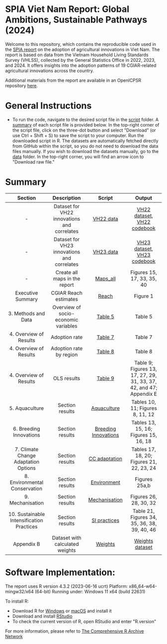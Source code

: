 
# SPIA Viet Nam Report: Global Ambitions, Sustainable Pathways (2024)

Welcome to this repository, which contains the reproducible code used in the [SPIA report]() on the adoption of agricultural innovations in Viet Nam. The report is based on data from the Vietnam Household Living Standards Survey (VHLSS), collected by the General Statistics Office in 2022, 2023, and 2024. It offers insights into the adoption patterns of 19 CGIAR-related agricultural innovations across the country.

Additional materials from the report are available in an OpenICPSR repository [here]([https://www.openicpsr.org/openicpsr/project/212901/version/V1/view](https://www.openicpsr.org/openicpsr/project/212901)).

# General Instructions

- To run the code, navigate to the desired script file in the [script](script) folder. A [summary](#Summary) of each script file is provided below.
In the top-right corner of the script file, click on the three-dot button and select "Download" (or use Ctrl + Shift + S) to save the script to your computer.
Run the downloaded script in R. The datasets are automatically fetched directly from GitHub within the script, so you do not need to download the data files manually.
If you wish to download the datasets manually, go to the [data](data) folder. In the top-right corner, you will find an arrow icon to "Download raw file."
  
# Summary
Section | Description| Script | Output |
|:-----:|:------:|:------:| :-----:|
|-|Dataset for VH22 innovations and correlates|[VH22 data](script/VH22_data.R)|[VH22 dataset](data/processed/VH22_data.csv), [VH22 codebook](other/codebook%20for%20processed%20data/VH22_data.dic.csv)|
|-|Dataset for VH23 innovations and correlates| [VH23 data](script/VH23_data.R)|[VH23 dataset](data/processed/VH23_data.csv), [VH23 codebook](other/codebook%20for%20processed%20data/VH23_data.dic.csv)|
|-|Create all maps in the report|[Maps_all](script/Maps_all.RmD) |Figures 15, 17, 33, 35, 40 |
|Executive Summary| CGIAR Reach estimates| [Reach](script/Reach.R) | Figure 1 | 
|3. Methods and Data|Overview of socio-economic variables|[Table 5](script/Table.5.R)|Table 5|
|4. Overview of Results|Adoption rate|[Table 7](script/Table.7.R)|Table 7|
|4. Overview of Results|Adoption rate by region|[Table 8](script/Table.8.R)|Table 8|
|4. Overview of Results|OLS results|[Table 9](script/Table.9.R)|Table 9; Figures 13, 17, 27, 29, 31, 33, 37, 42, and 47; Appendix E|
|5. Aquaculture|Section results |[Aquaculture](script/5.%20Aquaculture.R)|Tables 10, 11; Figures 8, 11, 12 |
|6. Breeding Innovations|Section results |[Breeding Innovations](script/6.%20Breeding%20Innov.R)|Tables 13, 15, 16; Figures 15, 16, 18|
|7. Climate Change Adaptation Options|Section results|[CC adaptation](script/7.%20CC%20adaptation.R)|Tables 17, 18, 20; Figures 21, 22, 23, 24|
|8. Environmental Conservation|Section results|[Environment](script/8.%20Environment.R)|Figures 25a,b|
|9. Mechanisation|Section results|[Mechanisation](script/9.%20Mechanization.R)|Figures 26, 28, 30, 32|
|10. Sustainable Intensification Practices|Section results|[SI practices](script/10.%20SI%20practices.R)|Table 21, Figures 34, 35, 36, 38, 39, 40, 46|
|Appendix B|Dataset with calculated weights|[Weights](https://github.com/CGIAR-SPIA/Viet-Nam-report-2024/blob/main/script/Report_weights.R)|[Weights dataset](Output/Report_weights.csv)|

# Software Implementation:
The report uses R version 4.3.2 (2023-06-16 ucrt)
Platform: x86_64-w64-mingw32/x64 (64-bit)
Running under: Windows 11 x64 (build 22631)


To install R:

- Download R for [Windows](https://cran.r-project.org/bin/windows/base/) or [macOS](https://cran.r-project.org/bin/macosx/) and install it
- Download and install [RStudio](https://posit.co/download/rstudio-desktop/)
- To check the current version of R, open RStudio and enter "R.version"
  
For more information, please refer to [The Comprehensive R Archive Network](https://cran.r-project.org/)
